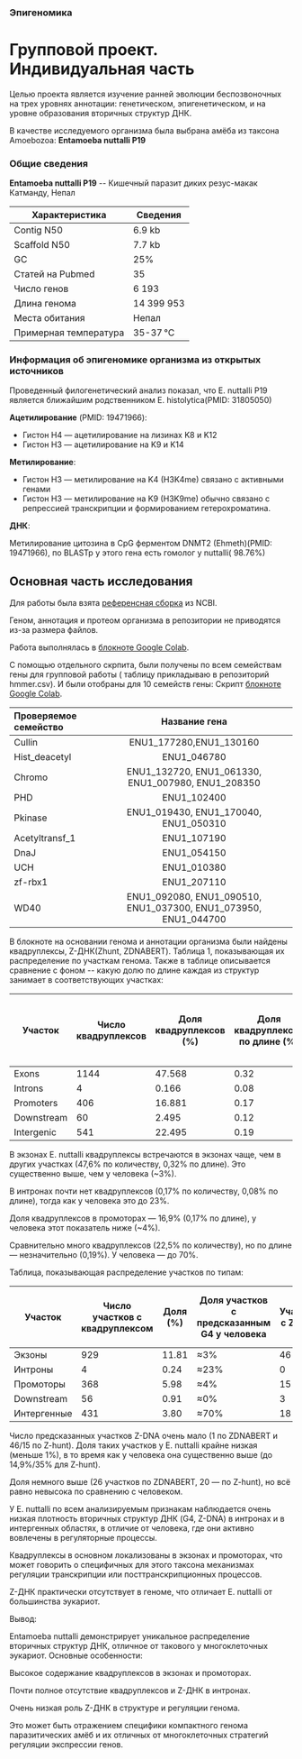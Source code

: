### Эпигеномика
# Групповой проект. Индивидуальная часть
Целью проекта является изучение ранней эволюции беспозвоночных на трех уровнях аннотации: 
генетическом, эпигенетическом, и на уровне образования вторичных структур ДНК.

В качестве исследуемого организма была выбрана амёба из таксона Amoebozoa: **Entamoeba nuttalli P19**

### Общие сведения

**Entamoeba nuttalli P19** -- Кишечный паразит диких резус-макак Катманду, Непал

|Характеристика |Сведения |
|---|---|
|Contig N50| 		6.9 kb|
|Scaffold N50|		7.7  kb|
|GC |			25%|
|Статей на Pubmed| 35|
|Число генов|  	6 193|
|Длина генома| 	14 399 953 |
|Места обитания| Непал|
|Примерная температура| 35-37 °C|

### Информация об эпигеномике организма из открытых источников

Проведенный филогенетический анализ показал, что E. nuttalli P19 является ближайшим родственником E. histolytica(PMID: 31805050)

**Ацетилирование** (PMID: 19471966):

* Гистон H4 — ацетилирование на лизинах K8 и K12
* Гистон H3 — ацетилирование на K9 и K14

**Метилирование**:

* Гистон H3 — метилирование на K4 (H3K4me) связано с активными генами
* Гистон H3 — метилирование на K9 (H3K9me) обычно связано с репрессией транскрипции и формированием гетерохроматина.

**ДНК**:

Метилирование цитозина в CpG ферментом DNMT2 (Ehmeth)(PMID: 19471966), по BLASTp у этого гена есть гомолог у nuttalli( 98.76%)

## Основная часть исследования
Для работы была взята [референсная сборка](https://www.ncbi.nlm.nih.gov/datasets/genome/GCF_000257125.1/) из NCBI.

Геном, аннотация и протеом организма в репозитории не приводятся из-за размера файлов.

Работа выполнялась в [блокноте Google Colab](https://colab.research.google.com/drive/1rMfy2eWUNt1peTn9JimrwZe1IcxvbS69?usp=sharing).

С помощью отдельного скрпита, были получены по всем семействам гены для групповой работы  ( таблицу прикладываю в репозиторий hmmer.csv).
И были отобраны  для 10 семейств гены:
Скрипт [блокноте Google Colab](https://colab.research.google.com/drive/1rMfy2eWUNt1peTn9JimrwZe1IcxvbS69?usp=sharing).

|Проверяемое семейство|Название гена|
|:------|:--:|
|Cullin  | ENU1_177280,ENU1_130160  |
| Hist_deacetyl |ENU1_046780  |
| Chromo  | ENU1_132720, ENU1_061330, ENU1_007980, ENU1_208350 |
| PHD | ENU1_102400  |
| Pkinase | ENU1_019430, ENU1_170040, ENU1_050310  |
| Acetyltransf_1 | ENU1_107190  |
| DnaJ | ENU1_054150  |
|UCH  | ENU1_010380  |
|zf-rbx1 | ENU1_207110 |
|WD40 | ENU1_092080, ENU1_090510, ENU1_037300, ENU1_073950, ENU1_044700 |


В блокноте на основании генома и аннотации организма были найдены квадруплексы, Z-ДНК(Zhunt, ZDNABERT).
Таблицa 1, показывающая их распределение по участкам генома. Также в таблице описывается сравнение с фоном -- какую долю по длине каждая из структур занимает в соответствующих участках:

| Участок    | Число квадруплексов | Доля квадруплексов (%) | Доля квадруплексов по длине (%) | Предсказания Z-hunt | Доля Z-hunt (%) | Доля Z-ДНК по длине (%) | Число предсказаний ZDNABERT | Доля предсказаний ZDNABERT (%) | Доля предсказаний ZDNABERT по длине (%) | Доля участка от всего генома |
| ---------- | ------------------- | ---------------------- | ------------------------------- | ------------------- | --------------- | ----------------------- | --------------------------- | ------------------------------ | --------------------------------------- | --------------------------------------- |
| Exons      | 1144                | 47.568                 | 0.32                            | 46                  | 69.697          | 0.01                    | 1                           | 3.704                          | 0.00                                    | 23.60% |
| Introns    | 4                   | 0.166                  | 0.08                            | 0                   | 0.000           | 0.00                    | 0                           | 0.000                          | 0.00                                    | 5.03% |
| Promoters  | 406                 | 16.881                 | 0.17                            | 15                  | 22.727          | 0.01                    | 1                           | 3.704                          | 0.00                                    | 18.45% |
| Downstream | 60                  | 2.495                  | 0.12                            | 3                   | 4.545           | 0.01                    | 0                           | 0.000                          | 0.00                                    | 18.42% |
| Intergenic | 541                 | 22.495                 | 0.19                            | 20                  | 30.303          | 0.01                    | 26                          | 96.296                         | 0.01                                    | 34.02% |

В экзонах E. nuttalli квадруплексы встречаются в экзонах чаще, чем в других участках (47,6% по количеству, 0,32% по длине). Это существенно выше, чем у человека (~3%).

В интронах почти нет квадруплексов (0,17% по количеству, 0,08% по длине), тогда как у человека это до 23%.

Доля квадруплексов в промоторах — 16,9% (0,17% по длине), у человека этот показатель ниже (~4%).

Сравнительно много квадруплексов (22,5% по количеству), но по длине — незначительно (0,19%). У человека — до 70%.

Таблица, показывающая распределение участков по типам:

| Участок     | Число участков с квадруплексом | Доля (%) | Доля участков с предсказанным G4 у человека | Участков с Z-hunt | Доля с Z-hunt (%)| Доля участков с предсказанным ZHUNT у человека | Участков с ZDNABERT | Доля с ZDNABERT (%) | Доля участков с предсказанным ZDNAbert у человека |
| ----------- | ------------------------------ | -------- | ------------------------------------------- | ----------------- | ----------------- | ------------------- |------------------- | ------------------- | ------------------- |
| Экзоны      | 929                            | 11.81    | ≈3%                                         | 46                | 0.59              | 14.9% | 1                   | 0. 01               | ≈10% |
| Интроны     | 4                              | 0.24     | ≈23%                                        | 0                 | 0.00              | 47.1% | 0                   | 0.00                 | ≈30% |
| Промоторы   | 368                            | 5.98     | ≈4%                                         | 15                | 0.24              | 35% | 1                   | 0.02                | ≈30% |
| Downstream  | 56                             | 0.91     | ≈0%                                         | 3                 | 0.05              | 3% | 0                   | 0.00                | ≈0% |
| Интергенные | 431                            | 3.80     | ≈70%                                        | 18                | 0.16              | 0% | 7                   | 0.06                | ≈30% |

Число предсказанных участков Z-DNA очень мало (1 по ZDNABERT и 46/15 по Z-hunt). Доля таких участков у E. nuttalli крайне низкая (меньше 1%), в то время как у человека она существенно выше (до 14,9%/35% для Z-hunt).

Доля немного выше (26 участков по ZDNABERT, 20 — по Z-hunt), но всё равно невысока по сравнению с человеком.

У E. nuttalli по всем анализируемым признакам наблюдается очень низкая плотность вторичных структур ДНК (G4, Z-DNA) в интронах и в интергенных областях, в отличие от человека, где они активно вовлечены в регуляторные процессы.

Квадруплексы в основном локализованы в экзонах и промоторах, что может говорить о специфичных для этого таксона механизмах регуляции транскрипции или посттранскрипционных процессов.

Z-ДНК практически отсутствует в геноме, что отличает E. nuttalli от большинства эукариот.

Вывод:

Entamoeba nuttalli демонстрирует уникальное распределение вторичных структур ДНК, отличное от такового у многоклеточных эукариот. Основные особенности:

Высокое содержание квадруплексов в экзонах и промоторах.

Почти полное отсутствие квадруплексов и Z-ДНК в интронах.

Очень низкая роль Z-ДНК в структуре и регуляции генома.

Это может быть отражением специфики компактного генома паразитических амёб и их отличных от многоклеточных стратегий регуляции экспрессии генов.


